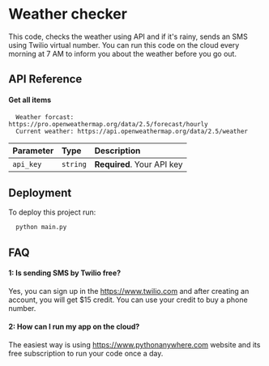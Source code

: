 
# Weather checker
This code, checks the weather using API and if it's rainy, sends an SMS using Twilio virtual number. You can run this code on the cloud every morning at 7 AM to inform you about the weather before you go out.

## API Reference

#### Get all items

```http
  Weather forcast: https://pro.openweathermap.org/data/2.5/forecast/hourly 
  Current weather: https://api.openweathermap.org/data/2.5/weather
```

| Parameter | Type     | Description                |
| :-------- | :------- | :------------------------- |
| `api_key` | `string` | **Required**. Your API key |




## Deployment

To deploy this project run:

```bash
  python main.py
```

## FAQ

#### 1: Is sending SMS by Twilio free?

Yes, you can sign up in the https://www.twilio.com and after creating an account, you will get $15 credit. You can use your credit to buy a phone number.

#### 2: How can I run my app on the cloud?

The easiest way is using https://www.pythonanywhere.com website and its free subscription to run your code once a day.

